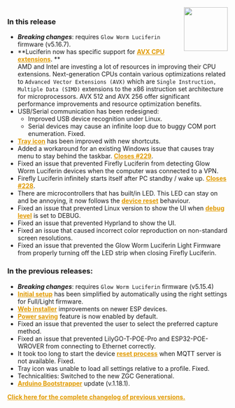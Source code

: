 <style>
.footer {
  display: none;
}
.px-3 {
  padding-right: 30px !important;
  padding-left: 10px !important;
}
.my-5 {
  margin-top: 10px !important;
  margin-bottom: 10px !important;
}
strong {
  font-weight: bold;
}
a {
  font-weight: bold;
  color: #E19A00FF;
}
</style>
<img align="right" width="100" height="100" src="https://raw.githubusercontent.com/sblantipodi/firefly_luciferin/master/data/img/luciferin_logo.png">

### In this release

- ***Breaking changes***: requires `Glow Worm Luciferin` firmware (v5.16.7).
- **Luciferin now has specific support
  for [AVX CPU extensions](https://github.com/sblantipodi/firefly_luciferin/wiki/Very-fast-capture#cpu-acceleration-using-avx-simd-extensions).
  **    
  AMD and Intel are investing a lot of resources in improving their CPU extensions. Next-generation CPUs contain various
  optimizations related to `Advanced Vector Extensions (AVX)` which are `Single Instruction, Multiple Data (SIMD)`
  extensions to the x86 instruction set architecture for microprocessors.
  AVX 512 and AVX 256 offer significant performance improvements and resource optimization benefits.
- USB/Serial communication has been redesigned:
  - Improved USB device recognition under Linux.
  - Serial devices may cause an infinite loop due to buggy COM port enumeration. Fixed.
- [Tray icon](https://github.com/sblantipodi/firefly_luciferin/wiki/Tray-icon-shortcuts) has been improved with new
  shortcuts.
- Added a workaround for an existing Windows issue that causes tray menu to stay behind the
  taskbar. [Closes #229](https://github.com/sblantipodi/firefly_luciferin/issues/229).
- Fixed an issue that prevented Firefly Luciferin from detecting Glow Worm Luciferin devices when the computer was
  connected to a VPN.
- Firefly Luciferin infinitely starts itself after PC standby / wake
  up. [Closes #228](https://github.com/sblantipodi/firefly_luciferin/issues/228).
- There are microcontrollers that has built/in LED. This LED can stay on and be annoying, it now follows
  the [device reset](https://github.com/sblantipodi/firefly_luciferin/wiki/Device-reset) behaviour.
- Fixed an issue that prevented Linux version to show the UI
  when [debug level](https://github.com/sblantipodi/firefly_luciferin/wiki/Debug) is set to DEBUG.
- Fixed an issue that prevented Hyprland to show the UI.
- Fixed an issue that caused incorrect color reproduction on non-standard screen resolutions.
- Fixed an issue that prevented the Glow Worm Luciferin Light Firmware from properly turning off the LED strip when
  closing Firefly Luciferin.

### In the previous releases:

- ***Breaking changes***: requires `Glow Worm Luciferin` firmware (v5.15.4)
- [Initial setup](https://github.com/sblantipodi/firefly_luciferin/wiki/Quick-start#install-firefly-luciferin-java-fast-screen-capture-software-on-your-pc)
  has been simplified by automatically using the right settings for Full/Light firmware.
- [Web installer](https://sblantipodi.github.io/glow_worm_luciferin/) improvements on newer ESP devices.
- [Power saving](https://github.com/sblantipodi/firefly_luciferin/wiki/Power-saving-features) feature is now enabled by
  default.
- Fixed an issue that prevented the user to select the preferred capture method.
- Fixed an issue that prevented LilyGO-T-POE-Pro and ESP32-POE-WROVER from connecting to Ethernet correctly.
- It took too long to start the
  device [reset process](https://github.com/sblantipodi/firefly_luciferin/wiki/Device-reset) when MQTT server is not
  available. Fixed.
- Tray icon was unable to load all settings relative to a profile. Fixed.
- Technicalities: Switched to the new ZGC Generational.
- [Arduino Bootstrapper](https://github.com/sblantipodi/arduino_bootstrapper/releases) update (v.1.18.1).

[Click here for the complete changelog of previous versions.](https://github.com/sblantipodi/firefly_luciferin/releases)
